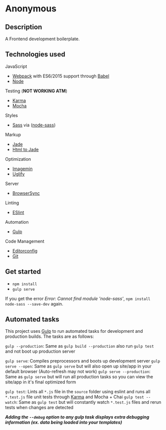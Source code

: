 # Anonymous

## Description

A Frontend development boilerplate.

## Technologies used

JavaScript
- [Webpack](https://webpack.github.io) with ES6/2015 support through [Babel](https://babeljs.io/)
- [Node](https://nodejs.org/)

Testing (**NOT WORKING ATM**)
- [Karma](http://karma-runner.github.io/0.13/index.html)
- [Mocha](http://mochajs.org/)

Styles
- [Sass](http://sass-lang.com/) via ([node-sass](https://github.com/sass/node-sass))

Markup
- [Jade](http://jade-lang.com/)
- [Html to Jade](http://html2jade.org/)

Optimization
- [Imagemin](https://github.com/imagemin/imagemin)
- [Uglify](https://github.com/mishoo/UglifyJS)

Server
- [BrowserSync](http://www.browsersync.io/)

Linting
- [ESlint](http://eslint.org/)

Automation
- [Gulp](http://gulpjs.com)

Code Management
- [Editorconfig](http://editorconfig.org/)
- [Git](https://git-scm.com/)

## Get started
* `npm install`
* `gulp serve`

If you get the error *Error: Cannot find module 'node-sass'*, `npm install node-sass --save-dev` again.
## Automated tasks

This project uses [Gulp](http://gulpjs.com) to run automated tasks for development and production builds.
The tasks are as follows:

`gulp --production`: Same as `gulp build --production` also run `gulp test` and  not boot up production server

`gulp serve`: Compiles preprocessors and boots up development server
`gulp serve --open`: Same as `gulp serve` but will also open up site/app in your default browser (Auto-refresh may not work)
`gulp serve --production`: Same as `gulp serve` but will run all production tasks so you can view the site/app in it's final optimized form

`gulp test`: Lints all `*.js` file in the `source` folder using eslint and runs all `*.test.js` file unit tests through [Karma](http://karma-runner.github.io/0.13/index.html) and Mocha + Chai
`gulp test --watch`: Same as `gulp test` but will constantly watch `*.test.js` files and rerun tests when changes are detected

***Adding the `--debug` option to any gulp task displays extra debugging information (ex. data being loaded into your templates)***


